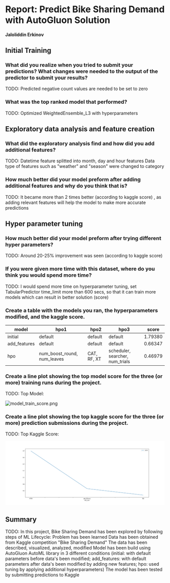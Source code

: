 # Report: Predict Bike Sharing Demand with AutoGluon Solution
#### Jaloliddin Erkinov

## Initial Training
### What did you realize when you tried to submit your predictions? What changes were needed to the output of the predictor to submit your results?
TODO: Predicted negative count values are needed to be set to zero

### What was the top ranked model that performed?
TODO: Optimized WeightedEnsemble_L3 with hyperparameters

## Exploratory data analysis and feature creation
### What did the exploratory analysis find and how did you add additional features?
TODO: Datetime feature splitted into month, day and hour features
    Data type of features such as "weather" and "season" were changed to category

### How much better did your model preform after adding additional features and why do you think that is?
TODO: It became more than 2 times better (according to kaggle score) , as adding relevant features will help the model to make more accurate predictions

## Hyper parameter tuning
### How much better did your model preform after trying different hyper parameters?
TODO: Around 20-25% improvement was seen (according to kaggle score)

### If you were given more time with this dataset, where do you think you would spend more time?
TODO: I would spend more time on hyperparameter tuning, set TabularPredictor time_limit more than 600 secs, so that it can train more models which can result in better solution (score)

### Create a table with the models you ran, the hyperparameters modified, and the kaggle score.
|model|hpo1|hpo2|hpo3|score|
|--|--|--|--|--|
|initial|default|default|default|1.79380|
|add_features|default|default|default|0.66347|
|hpo|num_boost_round, num_leaves|CAT, RF, XT|scheduler, searcher, num_trials|0.46979|

### Create a line plot showing the top model score for the three (or more) training runs during the project.

TODO: Top Model:

![model_train_score.png](train_score.png)

### Create a line plot showing the top kaggle score for the three (or more) prediction submissions during the project.

TODO: Top Kaggle Score:

![model_test_score.png](model_test_score.png)

## Summary
TODO: In this project, Bike Sharing Demand has been explored by following steps of ML Lifecycle:
    Problem has been learned
    Data has been obtained from Kaggle competition "Bike Sharing Demand"
    The data has been described, visualized, analyzed, modified
    Model has been build using AutoGluon AutoML library in 3 different conditions (initial: with default parameters before data's been modified; add_features: with default parameters after data's been modified by adding new features; hpo: used tuning by applying additional hyperparameters)
    The model has been tested by submitting predictions to Kaggle
    
